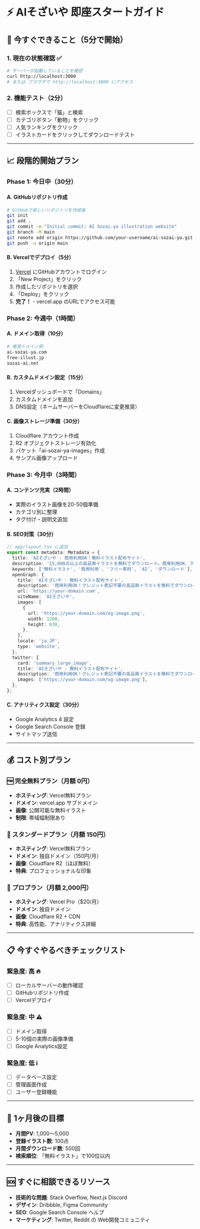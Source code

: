 # ⚡ AIそざいや 即座スタートガイド

## 🚀 今すぐできること（5分で開始）

### 1. 現在の状態確認 ✅
```bash
# サーバーが起動していることを確認
curl http://localhost:3000
# または ブラウザで http://localhost:3000 にアクセス
```

### 2. 機能テスト（2分）
- [ ] 検索ボックスで「猫」と検索
- [ ] カテゴリボタン「動物」をクリック
- [ ] 人気ランキングをクリック
- [ ] イラストカードをクリックしてダウンロードテスト

---

## 📈 段階的開始プラン

### Phase 1: 今日中（30分）

#### A. GitHubリポジトリ作成
```bash
# GitHubで新しいリポジトリを作成後
git init
git add .
git commit -m "Initial commit: AI Sozai-ya illustration website"
git branch -M main
git remote add origin https://github.com/your-username/ai-sozai-ya.git
git push -u origin main
```

#### B. Vercelでデプロイ（5分）
1. [Vercel](https://vercel.com) にGitHubアカウントでログイン
2. 「New Project」をクリック
3. 作成したリポジトリを選択
4. 「Deploy」をクリック
5. **完了！** - vercel.app のURLでアクセス可能

### Phase 2: 今週中（1時間）

#### A. ドメイン取得（10分）
```bash
# 推奨ドメイン例
ai-sozai-ya.com
free-illust.jp
sozai-ai.net
```

#### B. カスタムドメイン設定（15分）
1. Vercelダッシュボードで「Domains」
2. カスタムドメインを追加
3. DNS設定（ネームサーバーをCloudflareに変更推奨）

#### C. 画像ストレージ準備（30分）
1. Cloudflare アカウント作成
2. R2 オブジェクトストレージ有効化
3. バケット「ai-sozai-ya-images」作成
4. サンプル画像アップロード

### Phase 3: 今月中（3時間）

#### A. コンテンツ充実（2時間）
- 実際のイラスト画像を20-50個準備
- カテゴリ別に整理
- タグ付け・説明文追加

#### B. SEO対策（30分）
```typescript
// app/layout.tsx に追加
export const metadata: Metadata = {
  title: 'AIそざいや - 商用利用OK！無料イラスト配布サイト',
  description: '15,000点以上の高品質イラストを無料でダウンロード。商用利用OK、クレジット表記不要。',
  keywords: ['無料イラスト', '商用利用', 'フリー素材', 'AI', 'ダウンロード'],
  openGraph: {
    title: 'AIそざいや - 無料イラスト配布サイト',
    description: '商用利用OK！クレジット表記不要の高品質イラストを無料でダウンロード',
    url: 'https://your-domain.com',
    siteName: 'AIそざいや',
    images: [
      {
        url: 'https://your-domain.com/og-image.png',
        width: 1200,
        height: 630,
      },
    ],
    locale: 'ja_JP',
    type: 'website',
  },
  twitter: {
    card: 'summary_large_image',
    title: 'AIそざいや - 無料イラスト配布サイト',
    description: '商用利用OK！クレジット表記不要の高品質イラストを無料でダウンロード',
    images: ['https://your-domain.com/og-image.png'],
  },
};
```

#### C. アナリティクス設定（30分）
- Google Analytics 4 設定
- Google Search Console 登録
- サイトマップ送信

---

## 💰 コスト別プラン

### 🆓 完全無料プラン（月額 0円）
- **ホスティング**: Vercel無料プラン
- **ドメイン**: vercel.app サブドメイン
- **画像**: 公開可能な無料イラスト
- **制限**: 帯域幅制限あり

### 💎 スタンダードプラン（月額 150円）
- **ホスティング**: Vercel無料プラン
- **ドメイン**: 独自ドメイン（150円/月）
- **画像**: Cloudflare R2（ほぼ無料）
- **特典**: プロフェッショナルな印象

### 🚀 プロプラン（月額 2,000円）
- **ホスティング**: Vercel Pro（$20/月）
- **ドメイン**: 独自ドメイン
- **画像**: Cloudflare R2 + CDN
- **特典**: 高性能、アナリティクス詳細

---

## 📋 今すぐやるべきチェックリスト

### 緊急度: 高 🔥
- [ ] ローカルサーバーの動作確認
- [ ] GitHubリポジトリ作成
- [ ] Vercelデプロイ

### 緊急度: 中 ⚠️
- [ ] ドメイン取得
- [ ] 5-10個の実際の画像準備
- [ ] Google Analytics設定

### 緊急度: 低 ℹ️
- [ ] データベース設定
- [ ] 管理画面作成
- [ ] ユーザー登録機能

---

## 🎯 1ヶ月後の目標

- **月間PV**: 1,000〜5,000
- **登録イラスト数**: 100点
- **月間ダウンロード数**: 500回
- **検索順位**: 「無料イラスト」で100位以内

---

## 🆘 すぐに相談できるリソース

- **技術的な問題**: Stack Overflow, Next.js Discord
- **デザイン**: Dribbble, Figma Community
- **SEO**: Google Search Console ヘルプ
- **マーケティング**: Twitter, Reddit の Web開発コミュニティ
